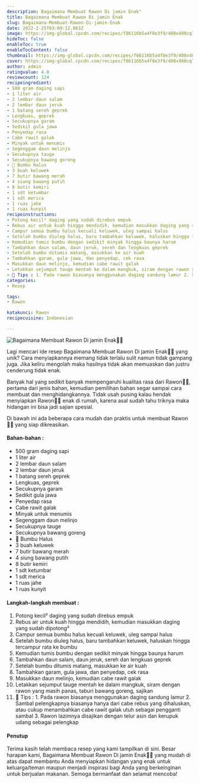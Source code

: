 ```yaml
---
description: Bagaimana Membuat Rawon Di jamin Enak"
title: Bagaimana Membuat Rawon Di jamin Enak
slug: Bagaimana-Membuat-Rawon-Di-jamin-Enak
date: 2022-2-25T03:09:12.063Z
image: https://img-global.cpcdn.com/recipes/f86116b5a4f8e3f9/400x400cq70/photo.jpg
hideToc: false
enableToc: true
enableTocContent: false
thumbnail: https://img-global.cpcdn.com/recipes/f86116b5a4f8e3f9/400x400cq70/photo.jpg
cover: https://img-global.cpcdn.com/recipes/f86116b5a4f8e3f9/400x400cq70/photo.jpg
author: admin
ratingvalue: 4.8
reviewcount: 124
recipeingredient:
- 500 gram daging sapi
- 1 liter air
- 2 lembar daun salam
- 2 lembar daun jeruk
- 1 batang sereh geprek
- Lengkuas, geprek
- Secukupnya garam
- Sedikit gula jawa
- Penyedap rasa
- Cabe rawit galak
- Minyak untuk menumis
- Segenggam daun melinjo
- Secukupnya tauge
- Secukupnya bawang goreng
- 🌷 Bumbu Halus
- 3 buah keluwek
- 7 butir bawang merah
- 4 siung bawang putih
- 8 butir kemiri
- 1 sdt ketumbar
- 1 sdt merica
- 1 ruas jahe
- 1 ruas kunyit
recipeinstructions:
- Potong kecil² daging yang sudah direbus empuk
- Rebus air untuk kuah hingga mendidih, kemudian masukkan daging yang sudah dipotong²
- Campur semua bumbu halus kecuali keluwek, uleg sampai halus
- Setelah bumbu diuleg halus, baru tambahkan keluwek, haluskan hingga tercampur rata ke bumbu
- Kemudian tumis bumbu dengan sedikit minyak hingga baunya harum
- Tambahkan daun salam, daun jeruk, sereh dan lengkuas geprek
- Setelah bumbu ditumis matang, masukkan ke air kuah
- Tambahkan garam, gula jawa, dan penyedap, cek rasa
- Masukkan daun melinjo, kemudian cabe rawit galak
- Letakkan sejumput tauge mentah ke dalam mangkuk, siram dengan rawon yang masih panas, taburi bawang goreng, sajikan
- 🌷 Tips : 1. Pada rawon biasanya menggunakan daging sandung lamur 2. Sambal pelengkapnya biasanya hanya dari cabe rebus yang dihaluskan, atau cukup menambahkan cabe rawit galak utuh sebagai pengganti sambal 3. Rawon lazimnya disajikan dengan telur asin dan kerupuk udang sebagai pelengkap
categories:
- Resep

tags:
- Rawon

katakunci: Rawon
recipecuisine: Indonesian

---
```


![Bagaimana Membuat Rawon Di jamin Enak👩‍🍳](https://img-global.cpcdn.com/recipes/f86116b5a4f8e3f9/400x400cq70/photo.jpg)

Lagi mencari ide resep Bagaimana Membuat Rawon Di jamin Enak👩‍🍳 yang unik? Cara menyiapkannya memang tidak terlalu sulit namun tidak gampang juga. Jika keliru mengolah maka hasilnya tidak akan memuaskan dan justru cenderung tidak enak.

Banyak hal yang sedikit banyak mempengaruhi kualitas rasa dari Rawon👩‍🍳, pertama dari jenis bahan, kemudian pemilihan bahan segar sampai cara membuat dan menghidangkannya. Tidak usah pusing kalau hendak menyiapkan Rawon👩‍🍳 enak di rumah, karena asal sudah tahu triknya maka hidangan ini bisa jadi sajian spesial.

Di bawah ini ada beberapa cara mudah dan praktis untuk membuat Rawon👩‍🍳 yang siap dikreasikan.

<!--inarticleads1-->

#### Bahan-bahan :

- 500 gram daging sapi
- 1 liter air
- 2 lembar daun salam
- 2 lembar daun jeruk
- 1 batang sereh geprek
- Lengkuas, geprek
- Secukupnya garam
- Sedikit gula jawa
- Penyedap rasa
- Cabe rawit galak
- Minyak untuk menumis
- Segenggam daun melinjo
- Secukupnya tauge
- Secukupnya bawang goreng
- 🌷 Bumbu Halus
- 3 buah keluwek
- 7 butir bawang merah
- 4 siung bawang putih
- 8 butir kemiri
- 1 sdt ketumbar
- 1 sdt merica
- 1 ruas jahe
- 1 ruas kunyit

<!--inarticleads2-->

#### Langkah-langkah membuat :

1. Potong kecil² daging yang sudah direbus empuk
1. Rebus air untuk kuah hingga mendidih, kemudian masukkan daging yang sudah dipotong²
1. Campur semua bumbu halus kecuali keluwek, uleg sampai halus
1. Setelah bumbu diuleg halus, baru tambahkan keluwek, haluskan hingga tercampur rata ke bumbu
1. Kemudian tumis bumbu dengan sedikit minyak hingga baunya harum
1. Tambahkan daun salam, daun jeruk, sereh dan lengkuas geprek
1. Setelah bumbu ditumis matang, masukkan ke air kuah
1. Tambahkan garam, gula jawa, dan penyedap, cek rasa
1. Masukkan daun melinjo, kemudian cabe rawit galak
1. Letakkan sejumput tauge mentah ke dalam mangkuk, siram dengan rawon yang masih panas, taburi bawang goreng, sajikan
1. 🌷 Tips : 1. Pada rawon biasanya menggunakan daging sandung lamur 2. Sambal pelengkapnya biasanya hanya dari cabe rebus yang dihaluskan, atau cukup menambahkan cabe rawit galak utuh sebagai pengganti sambal 3. Rawon lazimnya disajikan dengan telur asin dan kerupuk udang sebagai pelengkap

#### Penutup

Terima kasih telah membaca resep yang kami tampilkan di sini. Besar harapan kami, Bagaimana Membuat Rawon Di jamin Enak👩‍🍳 yang mudah di atas dapat membantu Anda menyiapkan hidangan yang enak untuk keluarga/teman maupun menjadi inspirasi bagi Anda yang berkeinginan untuk berjualan makanan. Semoga bermanfaat dan selamat mencoba!